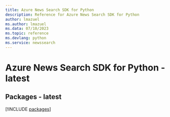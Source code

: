 ```yaml
---
title: Azure News Search SDK for Python
description: Reference for Azure News Search SDK for Python
author: lmazuel
ms.author: lmazuel
ms.data: 07/10/2023
ms.topic: reference
ms.devlang: python
ms.service: newssearch
---
```

# Azure News Search SDK for Python - latest
## Packages - latest
[!INCLUDE [packages](news-search-index.md)]